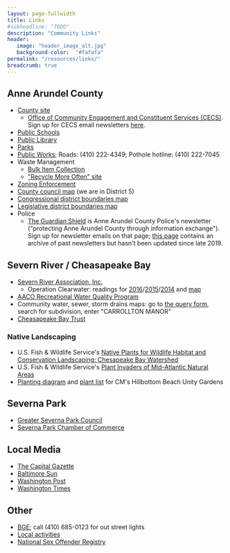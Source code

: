 ```yaml
---
layout: page-fullwidth
title: Links
#subheadline: "TODO"
description: "Community Links"
header:
   image: "header_image_alt.jpg"
   background-color:  "#fafafa"
permalink: "/resources/links/"
breadcrumb: true
---
```


## Anne Arundel County

* <a href="http://www.aacounty.org">County site</a>
  * <a href="https://www.aacounty.org/departments/county-executive/constituent-services/">Office of Community Engagement and Constituent Services (CECS)</a>.  Sign up for CECS email newsletters <a href="https://www.aacounty.org/departments/county-executive/constituent-services/newsletter/">here</a>.
* <a href="http://www.aacps.org">Public Schools</a>
* <a href="http://www.aacpl.net">Public Library</a>
* <a href="http://www.aacounty.org/recparks">Parks</a>
* <a href="http://www.aacounty.org/dpw/Index.cfm">Public Works</a>; Roads:  (410) 222-4349; Pothole hotline:  (410) 222-7045
* Waste Management
  * <a href="http://www.aacounty.org/DPW/WasteManagement/bulkItem.cfm">Bulk Item Collection</a>
  * <a href="http://www.recyclemoreoften.com">"Recycle More Often" site</a>
* <a href="http://www.aacounty.org/IP/ZoningEnforcement/index.cfm">Zoning Enforcement</a>
* <a href="http://www.aacounty.org/Elections/Resources/AA_County_Election_Map_2014_County_Council.pdf">County council map</a> (we are in District 5)
* <a href="http://www.aacounty.org/Elections/Resources/AA_County_Election_Map_2014_Congressional_District_Boundary.pdf">Congressional district boundaries map </a>
* <a href="http://www.aacounty.org/Elections/Resources/AA_County_Election_Map_2014_Legislative_District_Boundary.pdf">Legislative district boundaries map</a>
* Police
  * <a href="https://www.aapdguardianshield.org">The Guardian Shield</a> is Anne Arundel County Police's newsletter ("protecting Anne Arundel County through information exchange").  Sign up for newsletter emails on that page; <a href="https://www.aapdguardianshield.org/guardian-newsletters.html">this page</a> contains an archive of past newsletters but hasn't been updated since late 2019.

## Severn River / Cheasapeake Bay

* <a href="http://www.severnriver.org">Severn River Association, Inc.</a>
  * Operation Clearwater:  readings for <a href="https://ola2.aacc.edu/tldomanski/Clearwater%202016.html">2016</a>/<a href="http://ola2.aacc.edu/tldomanski/Clearwater2015.html">2015</a>/<a href="http://ola2.aacc.edu/tldomanski/Clearwater2014.html">2014</a> and <a href="https://www.google.com/maps/d/u/0/viewer?ll=39.104489,-76.522179&msa=0&spn=0.158785,0.338173&mid=zfiDnsNAg-ak.knZ5RgPdZmWw">map</a>
* <a href="http://aahealth.org/programs/env-hlth/rec-water/reports">AACO Recreational Water Quality Program</a>
* Community water, sewer, storm drains maps:  go to <a href="http://gis-world2.aacounty.org/DPWcounter/FormQuery.aspx">the query form</a>, search for subdivision, enter "CARROLLTON MANOR"
* <a href="http://www.cbtrust.org/site/c.miJPKXPCJnH/b.5368633/k.BDEA/Home.htm">Cheasapeake Bay Trust</a>

### Native Landscaping

* U.S. Fish & Wildlife Service's <a href="/resources/native-landscaping/chesapeakenatives-nfwf-book.pdf">Native Plants for Wildlife Habitat and Conservation Landscaping: Chesapeake Bay Watershed</a>
* U.S. Fish & Wildlife Service's <a href="/resources/native-landscaping/Plant-Invaders-of-the-Mid-Atlantic-NFWF.pdf">Plant Invaders of Mid-Atlantic Natural Areas</a>
* <a href="/resources/native-landscaping/HillBottom-Unity-Gardens-Planting-Diagram-Garden-cells.pdf">Planting diagram</a> and <a href="/resources/native-landscaping/CMIA-HILLBOTTOM-BEACH-BIORETENTION-GARDEN-PLANT-LISTS-2.xlsx">plant list</a> for CM's Hillbottom Beach Unity Gardens

## Severna Park

* <a href="http://www.gspcouncil.org">Greater Severna Park Council</a>
* <a href="http://www.severnaparkchamber.com">Severna Park Chamber of Commerce</a>

## Local Media

* <a href="http://www.hometownannapolis.com">The Capital Gazette</a>
* <a href="http://www.sunspot.net">Baltimore Sun</a>
* <a href="http://www.washingtonpost.com">Washington Post</a>
* <a href="http://www.washtimes.com">Washington Times</a>

## Other

* <a href="http://www.bge.com/Pages/default.aspx">BGE</a>; call (410) 685-0123 for out street lights
* <a href="http://www.thingstodo.com">Local activities</a>
* <a href="http://www.familywatchdog.us">National Sex Offender Registry</a>
